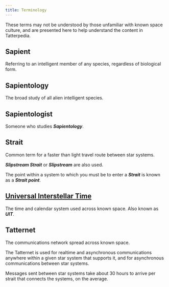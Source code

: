 ```yaml
---
title: Terminology
---
```


These terms may not be understood by those unfamiliar with known space culture, and are presented here to help understand
the content in Tatterpedia.

<!--more-->
## Sapient

Referring to an intelligent member of any species, regardless of biological form.

## Sapientology

The broad study of all alien intelligent species.

## Sapientologist

Someone who studies ***Sapientology***.

## Strait

Common term for a faster than light travel route between star systems.

***Slipstream Strait*** or ***Slipstream*** are also used.

The point within a system to which you must be to enter a ***Strait*** is known as a ***Strait point***.

## [Universal Interstellar Time](/tatterpedia/universal-interstellar-time)
The time and calendar system used across known space. Also known as ***UIT***.

## Tatternet
The communications network spread across known space.

The Tatternet is used for realtime and asynchronous communications anywhere within a given star system that supports it, and for asynchronous communications between star systems.

Messages sent between star systems take about 30 hours to arrive per strait that connects the systems, on the average.
